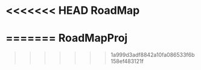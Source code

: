 <<<<<<< HEAD
RoadMap
=======
=======
RoadMapProj
===========
>>>>>>> 1a999d3adf8842a10fa086533f6b158ef483121f
